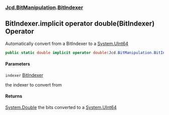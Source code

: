 ### [Jcd.BitManipulation](Jcd.BitManipulation.md 'Jcd.BitManipulation').[BitIndexer](Jcd.BitManipulation.BitIndexer.md 'Jcd.BitManipulation.BitIndexer')

## BitIndexer.implicit operator double(BitIndexer) Operator

Automatically convert from a BitIndexer to a [System.UInt64](https://docs.microsoft.com/en-us/dotnet/api/System.UInt64 'System.UInt64')

```csharp
public static double implicit operator double(Jcd.BitManipulation.BitIndexer indexer);
```
#### Parameters

<a name='Jcd.BitManipulation.BitIndexer.op_Implicitdouble(Jcd.BitManipulation.BitIndexer).indexer'></a>

`indexer` [BitIndexer](Jcd.BitManipulation.BitIndexer.md 'Jcd.BitManipulation.BitIndexer')

the indexer to convert from

#### Returns

[System.Double](https://docs.microsoft.com/en-us/dotnet/api/System.Double 'System.Double')
the bits converted to a [System.UInt64](https://docs.microsoft.com/en-us/dotnet/api/System.UInt64 'System.UInt64')
